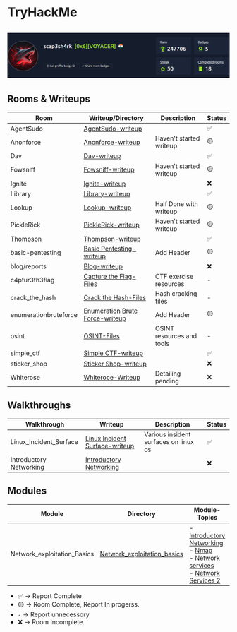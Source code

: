 # TryHackMe
![](/assets/Profile.png)
---


## Rooms & Writeups
|         Room           |           Writeup/Directory            |            Description              | Status |
|------------------------|----------------------------------------|-------------------------------------|--------|
| AgentSudo              | [AgentSudo-writeup](/Rooms/AgentSudo)       |                 |  ✅    |
| Anonforce              | [Anonforce-writeup](/Rooms/Anonforce)       | Haven't started writeup            |  🟡    |
| Dav                    | [Dav-writeup](/Rooms/Dav)                   |                   |  ✅    |
| Fowsniff               | [Fowsniff-writeup](/Rooms/Fowsniff)         | Haven't started writeup               |  🟡    |
| Ignite                 | [Ignite-writeup](/Rooms/Ignite)             |                         |  ❌    |
| Library                | [Library-writeup](/Rooms/Library)           |       |  ✅    |
| Lookup                 | [Lookup-writeup](/Rooms/Lookup)             | Half Done with writeup                    |  🟡    |
| PickleRick             | [PickleRick-writeup](/Rooms/PickleRick)     | Haven't started writeup |  🟡    |
| Thompson               | [Thompson-writeup](/Rooms/Thompson)         |                      |  ✅    |
| basic-pentesting       | [Basic Pentesting-writeup](/Rooms/basic-pentesting) | Add Header      |  🟡    |
| blog/reports           | [Blog-writeup](/Rooms/blog/reports)         |              |   ❌   |
| c4ptur3th3flag         | [Capture the Flag-Files](/Rooms/c4ptur3th3flag) | CTF exercise resources             |   -    |
| crack_the_hash         | [Crack the Hash-Files](/Rooms/crack_the_hash/files.txt) | Hash cracking files               |   -    |
| enumerationbruteforce  | [Enumeration Brute Force-writeup](/Rooms/enumerationbruteforce) | Add Header             |   🟡   |
| osint                  | [OSINT-Files](/Rooms/osint)                 | OSINT resources and tools          |   -    |
| simple_ctf             | [Simple CTF-writeup](/Rooms/simple_ctf)     |              |   ✅   |
| sticker_shop           | [Sticker Shop-writeup](/Rooms/sticker_shop) |               |   ❌   |
| Whiterose		 | [Whiteroce-Writeup](/Rooms/Whiterose)	| Detailing pending	| ❌ |


## Walkthroughs
|         Walkthrough           |                Writeup                                    |            Description                | Status |
|-------------------------------|-----------------------------------------------------------|---------------------------------------|--------|
| Linux_Incident_Surface        | [Linux Incident Surface-writeup](/Walkthroughs/Linux_Incident_Surface) | Various insident surfaces on linux os |   ✅  |
| Introductory Networking       | [Introductory Networking](/Walkthroughs/IntroductoryNetworking)        |					                              |   ❌  |



## Modules
|         Module                |                Directory                                  |            Module-Topics                                           | Status |
|-------------------------------|-----------------------------------------------------------|--------------------------------------------------------------------|--------|
| Network_exploitation_Basics   | [Network_exploitation_basics](/Network_Exploitation_Basics)| - [Introductory Networking](/WalkThroughs/IntroductoryNetworking) <br> - [Nmap](/WalkThroughs/Nmap) <br> - [Network services](/WalkThroughs/Network_Services) <br> - [Network Services 2](/WalkThroughs/Network_Services-02) |  ❌   |



- ✅ -> Report Complete
- 🟡 -> Room Complete, Report In progerss.
- `-` -> Report unnecessory
- ❌ -> Room Incomplete.


